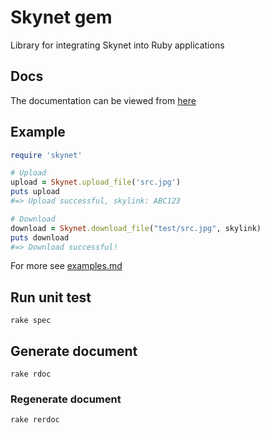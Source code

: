 # Skynet gem

Library for integrating Skynet into Ruby applications

## Docs

The documentation can be viewed from [here](https://beyarz.github.io/ruby-skynet/)

## Example

```ruby
require 'skynet'

# Upload
upload = Skynet.upload_file('src.jpg')
puts upload
#=> Upload successful, skylink: ABC123

# Download
download = Skynet.download_file("test/src.jpg", skylink)
puts download
#=> Download successful!
```

For more see [examples.md](EXAMPLES.md)

## Run unit test

`rake spec`

## Generate document

`rake rdoc`

### Regenerate document

`rake rerdoc`
